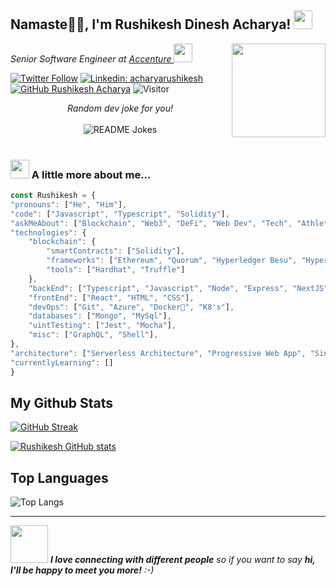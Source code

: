 <h2>  Namaste🙏🏻, I'm Rushikesh Dinesh Acharya! <img src="https://media.giphy.com/media/12oufCB0MyZ1Go/giphy.gif" width="30"></h2>
<img align=right src="https://media.giphy.com/media/M9gbBd9nbDrOTu1Mqx/giphy.gif" width="150">
<p><em>Senior Software Engineer at <a href="https://www.accenture.com/in-en">Accenture
</a><img src="https://media.giphy.com/media/WUlplcMpOCEmTGBtBW/giphy.gif" width="30"> 
</em></p>
<em></em>
<p></p>
<p></p>

[![Twitter Follow](https://img.shields.io/twitter/follow/PuneriRushikesh?label=Follow)](https://twitter.com/intent/follow?screen_name=PuneriRushikesh)
[![Linkedin: acharyarushikesh](https://img.shields.io/badge/-acharyarushikesh-blue?style=flat-square&logo=Linkedin&logoColor=white&link=https://www.linkedin.com/in/acharyarushikesh/)](https://www.linkedin.com/in/acharyarushikesh/)
[![GitHub Rushikesh Acharya](https://img.shields.io/github/followers/rushikeshacharya?label=follow&style=social)](https://github.com/rushikeshacharya)
![Visitor](https://visitor-badge.laobi.icu/badge?page_id=rushikeshacharya.repoName)

<p></p>
<p></p>
<p></p>  
<p></p> 

<div align="center"> 
<i>Random dev joke for you!</i></br></br>
<img align="center" src="https://readme-jokes.vercel.app/api?bgColor=%23073b4c&textColor=%2306d6a0&aColor=%2306d6a0&borderColor=%2306d6a0" alt="README Jokes">
</div>
</br>

### <img src="https://media.giphy.com/media/VgCDAzcKvsR6OM0uWg/giphy.gif" width="30"> A little more about me...  

```javascript
const Rushikesh = {
"pronouns": ["He", "Him"],
"code": ["Javascript", "Typescript", "Solidity"],
"askMeAbout": ["Blockchain", "Web3", "DeFi", "Web Dev", "Tech", "Athletics", "Badminton", "Swimming", "Travelling"],
"technologies": {
    "blockchain": {
        "smartContracts": ["Solidity"],
        "frameworks": ["Ethereum", "Quorum", "Hyperledger Besu", "Hyperledger Fabric"],
        "tools": ["Hardhat", "Truffle"]
    },
    "backEnd": ["Typescript", "Javascript", "Node", "Express", "NextJS"],
    "frontEnd": ["React", "HTML", "CSS"],
    "devOps": ["Git", "Azure", "Docker🐳", "K8's"],
    "databases": ["Mongo", "MySql"],
    "uintTesting": ["Jest", "Mocha"],
    "misc": ["GraphQL", "Shell"],
},
"architecture": ["Serverless Architecture", "Progressive Web App", "Single Page App"],
"currentlyLearning": []
}
```
## My Github Stats
[![GitHub Streak](https://streak-stats.demolab.com/?user=rushikeshacharya&theme=dark)](https://streak-stats.demolab.com/?user=rushikeshacharya&theme=dark)

[![Rushikesh GitHub stats](https://github-readme-stats.vercel.app/api?username=rushikeshacharya&theme=dark)](https://github.com/rushikeshacharya/github-readme-stats)


## Top Languages

 ![Top Langs](https://github-readme-stats.vercel.app/api/top-langs/?username=rushikeshacharya&layout=compact)

---
<img src="https://media.giphy.com/media/LnQjpWaON8nhr21vNW/giphy.gif" width="60"> <em><b>I love connecting with different people</b> so if you want to say <b>hi, I'll be happy to meet you more!</b> :-)</em>
